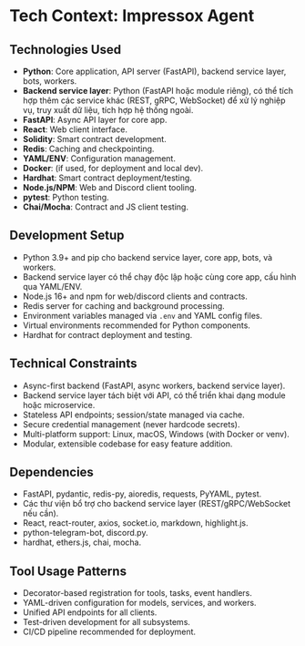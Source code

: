 # Tech Context: Impressox Agent

## Technologies Used

- **Python**: Core application, API server (FastAPI), backend service layer, bots, workers.
- **Backend service layer**: Python (FastAPI hoặc module riêng), có thể tích hợp thêm các service khác (REST, gRPC, WebSocket) để xử lý nghiệp vụ, truy xuất dữ liệu, tích hợp hệ thống ngoài.
- **FastAPI**: Async API layer for core app.
- **React**: Web client interface.
- **Solidity**: Smart contract development.
- **Redis**: Caching and checkpointing.
- **YAML/ENV**: Configuration management.
- **Docker**: (if used, for deployment and local dev).
- **Hardhat**: Smart contract deployment/testing.
- **Node.js/NPM**: Web and Discord client tooling.
- **pytest**: Python testing.
- **Chai/Mocha**: Contract and JS client testing.

## Development Setup

- Python 3.9+ and pip cho backend service layer, core app, bots, và workers.
- Backend service layer có thể chạy độc lập hoặc cùng core app, cấu hình qua YAML/ENV.
- Node.js 16+ and npm for web/discord clients and contracts.
- Redis server for caching and background processing.
- Environment variables managed via `.env` and YAML config files.
- Virtual environments recommended for Python components.
- Hardhat for contract deployment and testing.

## Technical Constraints

- Async-first backend (FastAPI, async workers, backend service layer).
- Backend service layer tách biệt với API, có thể triển khai dạng module hoặc microservice.
- Stateless API endpoints; session/state managed via cache.
- Secure credential management (never hardcode secrets).
- Multi-platform support: Linux, macOS, Windows (with Docker or venv).
- Modular, extensible codebase for easy feature addition.

## Dependencies

- FastAPI, pydantic, redis-py, aioredis, requests, PyYAML, pytest.
- Các thư viện bổ trợ cho backend service layer (REST/gRPC/WebSocket nếu cần).
- React, react-router, axios, socket.io, markdown, highlight.js.
- python-telegram-bot, discord.py.
- hardhat, ethers.js, chai, mocha.

## Tool Usage Patterns

- Decorator-based registration for tools, tasks, event handlers.
- YAML-driven configuration for models, services, and workers.
- Unified API endpoints for all clients.
- Test-driven development for all subsystems.
- CI/CD pipeline recommended for deployment.
